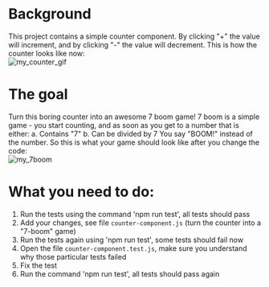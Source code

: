 # Background
This project contains a simple counter component.
By clicking "+" the value will increment, and by clicking "-" the value will decrement.
This is how the counter looks like now:  
![my_counter_gif](https://user-images.githubusercontent.com/62943675/173575884-754e7f35-b220-4f5b-9344-0423a7e718f9.gif)


# The goal
Turn this boring counter into an awesome 7 boom game!
7 boom is a simple game - you start counting, and as soon as you get to a number that is either:
a. Contains "7"
b. Can be divided by 7
You say "BOOM!" instead of the number.
So this is what your game should look like after you change the code:  
![my_7boom](https://user-images.githubusercontent.com/62943675/173575919-7061044d-e912-458e-b816-4367458b47e5.gif)


# What you need to do:
1) Run the tests using the command 'npm run test', all tests should pass  
2) Add your changes, see file ```counter-component.js``` (turn the counter into a "7-boom" game)  
3) Run the tests again using 'npm run test', some tests should fail now  
4) Open the file ```counter-component.test.js```, make sure you understand why those particular tests failed  
5) Fix the test  
6) Run the command 'npm run test', all tests should pass again  
